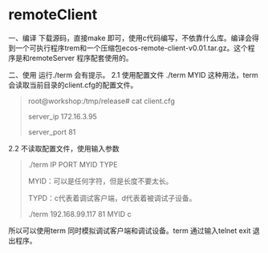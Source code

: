 # remoteClient
一、编译
  下载源码，直接make 即可，使用c代码编写，不依靠什么库。编译会得到一个可执行程序trem和一个压缩包ecos-remote-client-v0.01.tar.gz。这个程序是和remoteServer 程序配套使用的。
  
二、使用
运行./term 会有提示。
2.1 使用配置文件
./term MYID   这种用法，term 会读取当前目录的client.cfg的配置文件。
>root@workshop:/tmp/release# cat client.cfg 
>
>server_ip 172.16.3.95 
>
>server_port 81

2.2 不读取配置文件，使用输入参数
>./term IP PORT MYID TYPE
>
> MYID：可以是任何字符，但是长度不要太长。
> 
> TYPD：c代表着调试客户端，d代表着被调试子设备。
> 
>./term 192.168.99.117 81 MYID c

所以可以使用term 同时模拟调试客户端和调试设备。term 通过输入telnet exit 退出程序。

